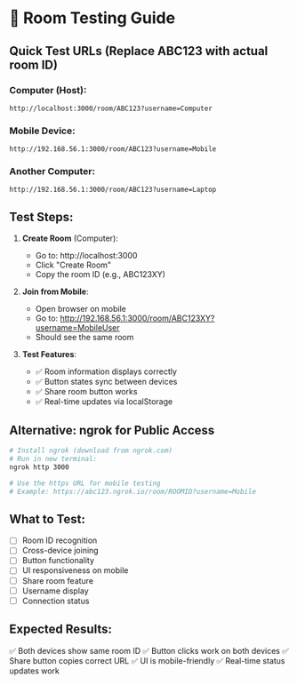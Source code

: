 # 📱 Room Testing Guide

## Quick Test URLs (Replace ABC123 with actual room ID)

### Computer (Host):
```
http://localhost:3000/room/ABC123?username=Computer
```

### Mobile Device:
```
http://192.168.56.1:3000/room/ABC123?username=Mobile
```

### Another Computer:
```
http://192.168.56.1:3000/room/ABC123?username=Laptop
```

## Test Steps:

1. **Create Room** (Computer):
   - Go to: http://localhost:3000
   - Click "Create Room"
   - Copy the room ID (e.g., ABC123XY)

2. **Join from Mobile**:
   - Open browser on mobile
   - Go to: http://192.168.56.1:3000/room/ABC123XY?username=MobileUser
   - Should see the same room

3. **Test Features**:
   - ✅ Room information displays correctly
   - ✅ Button states sync between devices  
   - ✅ Share room button works
   - ✅ Real-time updates via localStorage

## Alternative: ngrok for Public Access

```bash
# Install ngrok (download from ngrok.com)
# Run in new terminal:
ngrok http 3000

# Use the https URL for mobile testing
# Example: https://abc123.ngrok.io/room/ROOMID?username=Mobile
```

## What to Test:

- [ ] Room ID recognition
- [ ] Cross-device joining
- [ ] Button functionality
- [ ] UI responsiveness on mobile
- [ ] Share room feature
- [ ] Username display
- [ ] Connection status

## Expected Results:

✅ Both devices show same room ID
✅ Button clicks work on both devices
✅ Share button copies correct URL
✅ UI is mobile-friendly
✅ Real-time status updates work